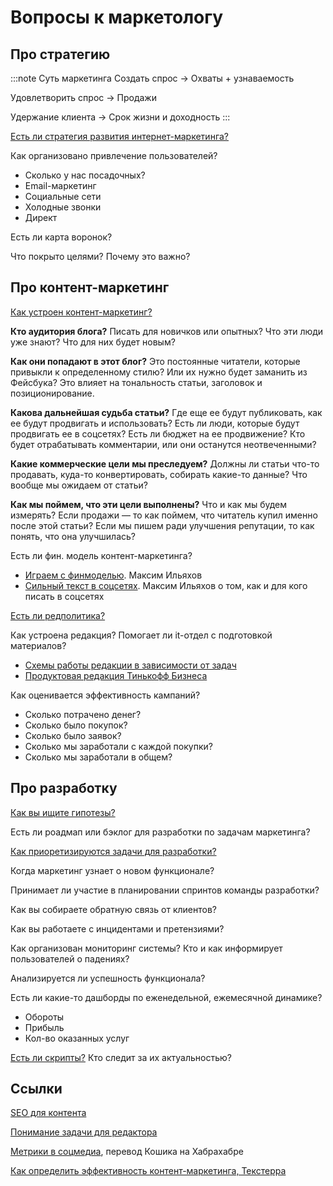 # Вопросы к маркетологу

## Про стратегию
:::note Суть маркетинга
Создать спрос → Охваты + узнаваемость

Удовлетворить спрос → Продажи

Удержание клиента → Срок жизни и доходность
:::

[Есть ли стратегия развития интернет-маркетинга?](https://vsevolodustinov.ru/blog/all/kak-sdelat-strategiyu-razvitiya-internet-marketinga/)

Как организовано привлечение пользователей?
- Сколько у нас посадочных?
- Email-маркетинг
- Социальные сети
- Холодные звонки
- Директ

Есть ли карта воронок?

Что покрыто целями? Почему это важно?

## Про контент-маркетинг
[Как устроен контент-маркетинг?](https://www.it-agency.ru/academy/content-marketing-agency/)

**Кто аудитория блога?** Писать для новичков или опытных? Что эти люди уже знают? Что для них будет новым?

**Как они попадают в этот блог?** Это постоянные читатели, которые привыкли к определенному стилю? Или их нужно будет заманить из Фейсбука? Это влияет на тональность статьи, заголовок и позиционирование.

**Какова дальнейшая судьба статьи?** Где еще ее будут публиковать, как ее будут продвигать и использовать? Есть ли люди, которые будут продвигать ее в соцсетях? Есть ли бюджет на ее продвижение? Кто будет отрабатывать комментарии, или они останутся неотвеченными?

**Какие коммерческие цели мы преследуем?** Должны ли статьи что-то продавать, куда-то конвертировать, собирать какие-то данные? Что вообще мы ожидаем от статьи?

**Как мы поймем, что эти цели выполнены?** Что и как мы будем измерять? Если продажи — то как поймем, что читатель купил именно после этой статьи? Если мы пишем ради улучшения репутации, то как понять, что она улучшилась?

Есть ли фин. модель контент-маркетинга?
- [Играем с финмоделью](https://youtu.be/5egDLDG3pGY). Максим Ильяхов
- [Сильный текст в соцсетях](https://www.skillcup.ru/courses/ilyahov_smm). Максим Ильяхов о том, как и для кого писать в соцсетях

[Есть ли редполитика?](../design/rdpk.md)

Как устроена редакция? Помогает ли it-отдел с подготовкой материалов?
- [Схемы работы редакции в зависимости от задач](https://irinausichenko.ru/blog/all/scheme/)
- [Продуктовая редакция Тинькофф Бизнеса](https://irinausichenko.ru/blog/all/scheme/)

Как оценивается эффективность кампаний?
- Сколько потрачено денег?
- Сколько было покупок?
- Сколько было заявок?
- Сколько мы заработали с каждой покупки?
- Сколько мы заработали в общем? 
  
## Про разработку 
[Как вы ищите гипотезы?](../po/researches/index.md)
 
Есть ли роадмап или бэклог для разработки по задачам маркетинга?

[Как приоретизируются задачи для разработки?](../po/prioritization/index.md)

Когда маркетинг узнает о новом функционале?

Принимает ли участие в планировании спринтов команды разработки?

Как вы собираете обратную связь от клиентов?

Как вы работаете с инцидентами и претензиями?

Как организован мониторинг системы? Кто и как информирует пользователей о падениях?

Анализируется ли успешность функционала?

Есть ли какие-то дашборды по еженедельной, ежемесячной динамике?
- Обороты
- Прибыль
- Кол-во оказанных услуг

[Есть ли скрипты?](https://journal.tinkoff.ru/zvoni-prodavai/) Кто следит за их актуальностью?


## Ссылки
[SEO для контента](https://vc.ru/seo/270019-seo-dlya-kontenta-kak-pisat-stati-chelovecheskim-yazykom-i-popadat-v-top-poiskovoy-vydachi)

[Понимание задачи для редактора](https://us9.campaign-archive.com/?u=89138ced008e0282fe335b3a8&id=ecb83a6bb9&e=[UNIQID])

[Метрики в соцмедиа](https://habr.com/ru/company/icontext/blog/138566/?), перевод Кошика на Хабрахабре

[Как определить эффективность контент-маркетинга, Текстерра](https://texterra.ru/blog/kak-otsenivat-effektivnost-kontent-marketinga-metriki-i-sposoby-monitoringa.html?)